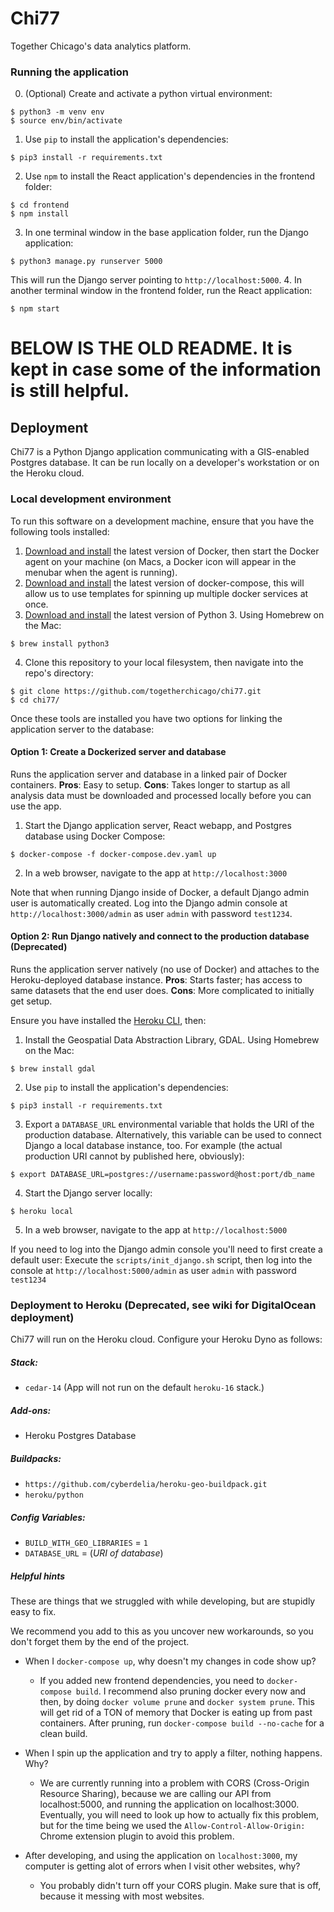 # Chi77
Together Chicago's data analytics platform.

### Running the application

0. (Optional) Create and activate a python virtual environment:
```
$ python3 -m venv env
$ source env/bin/activate
```
1. Use `pip` to install the application's dependencies:
```
$ pip3 install -r requirements.txt
```
2. Use `npm` to install the React application's dependencies in the frontend folder:
```
$ cd frontend
$ npm install
```
3. In one terminal window in the base application folder, run the Django application:
```
$ python3 manage.py runserver 5000
```
This will run the Django server pointing to `http://localhost:5000`.
4. In another terminal window in the frontend folder, run the React application:
```
$ npm start
```

# BELOW IS THE OLD README. It is kept in case some of the information is still helpful.

## Deployment

Chi77 is a Python Django application communicating with a GIS-enabled Postgres database. It can be run locally on a developer's workstation or on the Heroku cloud.

### Local development environment

To run this software on a development machine, ensure that you have the following tools installed:

1. [Download and install](https://docs.docker.com/install/) the latest version of Docker, then start the Docker agent on your machine (on Macs, a Docker icon will appear in the menubar when the agent is running).
2. [Download and install](https://docs.docker.com/compose/install) the latest version of docker-compose, this will allow us to use templates for spinning up multiple docker services at once.
3. [Download and install](https://www.python.org/downloads/) the latest version of Python 3. Using Homebrew on the Mac:
```
$ brew install python3
```
4. Clone this repository to your local filesystem, then navigate into the repo's directory:
```
$ git clone https://github.com/togetherchicago/chi77.git
$ cd chi77/
```

Once these tools are installed you have two options for linking the application server to the database:

#### Option 1: Create a Dockerized server and database

Runs the application server and database in a linked pair of Docker containers. **Pros**: Easy to setup. **Cons**: Takes longer to startup as all analysis data must be downloaded and processed locally before you can use the app.

1. Start the Django application server, React webapp, and Postgres database using Docker Compose:
```
$ docker-compose -f docker-compose.dev.yaml up
```
2. In a web browser, navigate to the app at `http://localhost:3000`

Note that when running Django inside of Docker, a default Django admin user is automatically created. Log into the Django admin console at `http://localhost:3000/admin` as user `admin` with password `test1234`.

#### Option 2: Run Django natively and connect to the production database (Deprecated)

Runs the application server natively (no use of Docker) and attaches to the Heroku-deployed database instance. **Pros**: Starts faster; has access to same datasets that the end user does. **Cons**: More complicated to initially get setup.

Ensure you have installed the [Heroku CLI](https://devcenter.heroku.com/articles/heroku-cli#download-and-install), then:

1. Install the Geospatial Data Abstraction Library, GDAL. Using Homebrew on the Mac:
```
$ brew install gdal
```
2. Use `pip` to install the application's dependencies:
```
$ pip3 install -r requirements.txt
```
3. Export a `DATABASE_URL` environmental variable that holds the URI of the production database. Alternatively, this variable can be used to connect Django a local database instance, too. For example (the actual production URI cannot by published here, obviously):
```
$ export DATABASE_URL=postgres://username:password@host:port/db_name
```
4. Start the Django server locally:
```
$ heroku local
```
5. In a web browser, navigate to the app at `http://localhost:5000`

If you need to log into the Django admin console you'll need to first create a default user: Execute the `scripts/init_django.sh` script, then log into the console at `http://localhost:5000/admin` as user `admin` with password `test1234`

### Deployment to Heroku (Deprecated, see wiki for DigitalOcean deployment)

Chi77 will run on the Heroku cloud. Configure your Heroku Dyno as follows:

##### Stack:

* `cedar-14` (App will not run on the default `heroku-16` stack.)

##### Add-ons:

* Heroku Postgres Database

##### Buildpacks:

* `https://github.com/cyberdelia/heroku-geo-buildpack.git`
* `heroku/python`

##### Config Variables:

* `BUILD_WITH_GEO_LIBRARIES` = `1`
* `DATABASE_URL` = (_URI of database_)



##### Helpful hints
These are things that we struggled with while developing, but are stupidly easy to fix.

We recommend you add to this as you uncover new workarounds, so you don't forget them
by the end of the project.


* When I `docker-compose up`, why doesn't my changes in code show up?

    - If you added new frontend dependencies, you need to `docker-compose build`. I recommend also pruning docker
        every now and then, by doing `docker volume prune` and `docker system prune`. This will get rid of a TON
        of memory that Docker is eating up from past containers. After pruning, run `docker-compose build --no-cache`
        for a clean build.

* When I spin up the application and try to apply a filter, nothing happens. Why?

    - We are currently running into a problem with CORS (Cross-Origin Resource Sharing), because we are calling our
        API from localhost:5000, and running the application on localhost:3000. Eventually, you will need to
        look up how to actually fix this problem, but for the time being we used the `Allow-Control-Allow-Origin:`
        Chrome extension plugin to avoid this problem.
* After developing, and using the application on `localhost:3000`, my computer is getting alot of errors when I
    visit other websites, why?

    - You probably didn't turn off your CORS plugin. Make sure that is off, because it messing with most websites.
